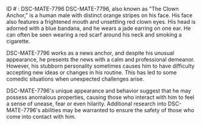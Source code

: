 ID # : DSC-MATE-7796
DSC-MATE-7796, also known as "The Clown Anchor," is a human male with distinct orange stripes on his face. His face also features a frightened mouth and unsettling red clown eyes. His head is adorned with a blue bandana, and he wears a jade earring on one ear. He can often be seen wearing a red scarf around his neck and smoking a cigarette.

DSC-MATE-7796 works as a news anchor, and despite his unusual appearance, he presents the news with a calm and professional demeanor. However, his stubborn personality sometimes causes him to have difficulty accepting new ideas or changes in his routine. This has led to some comedic situations when unexpected challenges arise.

DSC-MATE-7796's unique appearance and behavior suggest that he may possess anomalous properties, causing those who interact with him to feel a sense of unease, fear or even hilarity. Additional research into DSC-MATE-7796's abilities may be warranted to ensure the safety of those who come into contact with him.